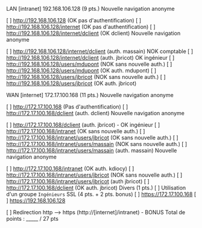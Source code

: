 LAN [intranet] 192.168.106.128 (9 pts.)
Nouvelle navigation anonyme

[ ] http://192.168.106.128 (OK pas d'authentification)
[ ] http://192.168.106.128/internet (OK pas d'authentification)
[ ] http://192.168.106.128/internet/dclient (OK dclient)
Nouvelle navigation anonyme

[ ] http://192.168.106.128/internet/dclient (auth. massain) NOK comptable
[ ] http://192.168.106.128/internet/dclient (auth. jbricot) OK ingénieur
[ ] http://192.168.106.128/users/mdupont (NOK sans nouvelle auth.)
[ ] http://192.168.106.128/users/mdupont (OK auth. mdupont)
[ ] http://192.168.106.128/users/jbricot (NOK sans nouvelle auth.)
[ ] http://192.168.106.128/users/jbricot (OK auth. jbricot)

WAN [internet] 172.17.100.168 (11 pts.)
Nouvelle navigation anonyme

[ ] http://172.17.100.168 (Pas d'authentification)
[ ] http://172.17.100.168/dclient (auth. dclient)
Nouvelle navigation anonyme

[ ] http://172.17.100.168/dclient (auth. jbricot) - OK ingénieur
[ ] http://172.17.100.168/intranet (OK sans nouvelle auth.)
[ ] http://172.17.100.168/intranet/users/jbricot (OK sans nouvelle auth.)
[ ] http://172.17.100.168/intranet/users/massain (NOK sans nouvelle auth.)
[ ] http://172.17.100.168/intranet/users/massain (auth. massain)
Nouvelle navigation anonyme

[ ] http://172.17.100.168/intranet (OK auth. kdiocy)
[ ] http://172.17.100.168/intranet/users/jbricot (NOK sans nouvelle auth.)
[ ] http://172.17.100.168/intranet/users/jbricot (auth jbricot)
[ ] http://172.17.100.168/dclient (OK auth. jbricot)
Divers (1 pts.)
[ ] Utilisation d'un groupe `Ingénieurs`
SSL (4 pts. + 2 pts. bonus)
[ ] https://172.17.100.168
[ ] https://192.168.106.128

[ ] Redirection http --> https (http://[internet]/intranet) - BONUS
Total de points : _____ / 27 pts